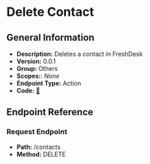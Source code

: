 # Delete Contact

## General Information

- **Description:** Deletes a contact in FreshDesk
- **Version:** 0.0.1
- **Group:** Others
- **Scopes:**: _None_
- **Endpoint Type:** Action
- **Code:** [🔗](https://github.com/NangoHQ/integration-templates/tree/main/integrations/freshdesk/actions/delete-contact.ts)

## Endpoint Reference

### Request Endpoint

- **Path:** /contacts
- **Method:** DELETE
